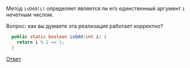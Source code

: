 Метод `isOdd(i)` определяет является ли его единственный аргумент ```i``` нечетным числом.

Вопрос: как вы думаете эта реализация работает корректно?

```java
  public static boolean isOdd(int i) {
    return i % 2 == 1;
  }
```

[Ответ]()
